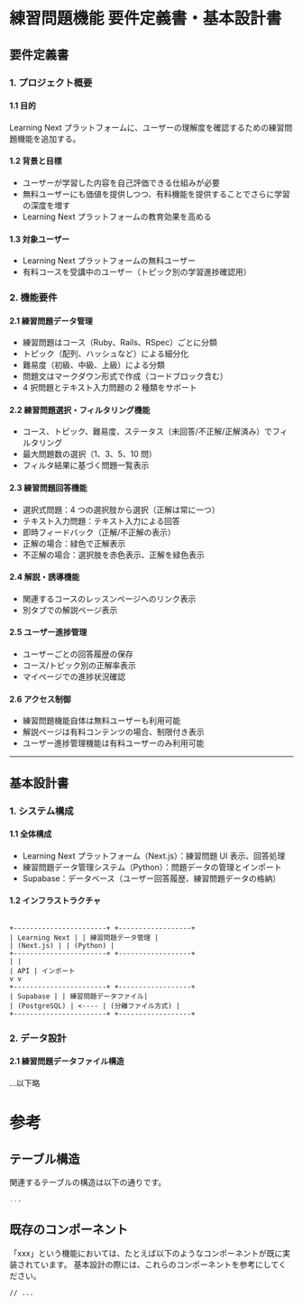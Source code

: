 # 練習問題機能 要件定義書・基本設計書

## 要件定義書

### 1. プロジェクト概要

#### 1.1 目的

Learning Next プラットフォームに、ユーザーの理解度を確認するための練習問題機能を追加する。

#### 1.2 背景と目標

- ユーザーが学習した内容を自己評価できる仕組みが必要
- 無料ユーザーにも価値を提供しつつ、有料機能を提供することでさらに学習の深度を増す
- Learning Next プラットフォームの教育効果を高める

#### 1.3 対象ユーザー

- Learning Next プラットフォームの無料ユーザー
- 有料コースを受講中のユーザー（トピック別の学習進捗確認用）

### 2. 機能要件

#### 2.1 練習問題データ管理

- 練習問題はコース（Ruby、Rails、RSpec）ごとに分類
- トピック（配列、ハッシュなど）による細分化
- 難易度（初級、中級、上級）による分類
- 問題文はマークダウン形式で作成（コードブロック含む）
- 4 択問題とテキスト入力問題の 2 種類をサポート

#### 2.2 練習問題選択・フィルタリング機能

- コース、トピック、難易度、ステータス（未回答/不正解/正解済み）でフィルタリング
- 最大問題数の選択（1、3、5、10 問）
- フィルタ結果に基づく問題一覧表示

#### 2.3 練習問題回答機能

- 選択式問題：4 つの選択肢から選択（正解は常に一つ）
- テキスト入力問題：テキスト入力による回答
- 即時フィードバック（正解/不正解の表示）
- 正解の場合：緑色で正解表示
- 不正解の場合：選択肢を赤色表示、正解を緑色表示

#### 2.4 解説・誘導機能

- 関連するコースのレッスンページへのリンク表示
- 別タブでの解説ページ表示

#### 2.5 ユーザー進捗管理

- ユーザーごとの回答履歴の保存
- コース/トピック別の正解率表示
- マイページでの進捗状況確認

#### 2.6 アクセス制御

- 練習問題機能自体は無料ユーザーも利用可能
- 解説ページは有料コンテンツの場合、制限付き表示
- ユーザー進捗管理機能は有料ユーザーのみ利用可能

---

## 基本設計書

### 1. システム構成

#### 1.1 全体構成

- Learning Next プラットフォーム（Next.js）：練習問題 UI 表示、回答処理
- 練習問題データ管理システム（Python）：問題データの管理とインポート
- Supabase：データベース（ユーザー回答履歴、練習問題データの格納）

#### 1.2 インフラストラクチャ

```

+-----------------------+ +------------------+
| Learning Next | | 練習問題データ管理 |
| (Next.js) | | (Python) |
+-----------------------+ +------------------+
| |
| API | インポート
v v
+-----------------------+ +------------------+
| Supabase | | 練習問題データファイル|
| (PostgreSQL) | <---- | (分離ファイル方式) |
+-----------------------+ +------------------+

```

### 2. データ設計

#### 2.1 練習問題データファイル構造

...以下略

# 参考

## テーブル構造

関連するテーブルの構造は以下の通りです。

```sql
...
```

## 既存のコンポーネント

「xxx」という機能においては、たとえば以下のようなコンポーネントが既に実装されています。
基本設計の際には、これらのコンポーネントを参考にしてください。

```tsx
// ...
```

